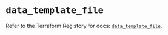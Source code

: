 # `data_template_file`

Refer to the Terraform Registory for docs: [`data_template_file`](https://www.terraform.io/docs/providers/template/d/file).
